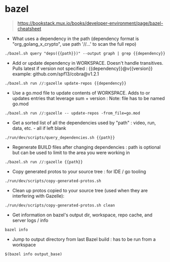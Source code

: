 # bazel

> https://bookstack.mux.io/books/developer-environment/page/bazel-cheatsheet

- What uses a dependency in the path (dependency format is "org_golang_x_crypto", use path '//...' to scan the full repo)

`./bazel.sh query "deps({{path}})" --output graph | grep {{dependency}}`   

- Add or update dependency in WORKSPACE. Doesn't handle transitives. Pulls latest if version not specified : {{dependency}}@v{{version}} example: github.com/spf13/cobra\@v1\.2\.1

`./bazel.sh run //:gazelle update-repos {{dependency}}`       

- Use a go.mod file to update contents of WORKSPACE. Adds to or updates entries that leverage sum + version : Note: file has to be named go.mod

`./bazel.sh run //:gazelle -- update-repos -from_file=go.mod`
  
- Get a sorted list of all the dependencies used by "path" : video, run, data, etc. - all if left blank

`./run/dev/scripts/query_dependencies.sh {{path}}` 

- Regenerate BUILD files after changing dependencies : path is optional but can be used to limit to the area you were working in

`./bazel.sh run //:gazelle {{path}}`

- Copy generated protos to your source tree : for IDE / go tooling

`./run/dev/scripts/copy-generated-protos.sh`

- Clean up protos copied to your source tree (used when they are interfering with Gazelle):

`./run/dev/scripts/copy-generated-protos.sh clean`

- Get information on bazel's output dir, workspace, repo cache, and server logs / info

`bazel info`

- Jump to output directory from last Bazel build : has to be run from a workspace

`$(bazel info output_base)`
